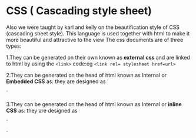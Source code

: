 # CSS ( Cascading style sheet)
Also we were taught by karl and kelly on the beautification style of CSS (cascading sheet style). This language is used together with html to make it more beautiful
and attractive to the view 
The css documents are of three types:

1.They can be generated on their own known as **external css** and are linked to html by using the `<link>` code:eg 
`<link rel= stylesheet href=url>`

2.They can be generated on the head of html known as Internal or **Embedded CSS** as:
they are designed as 
`
<style>
ul { 
     padding:0;
}     
</style>
`

3.They can be generated on the head of html known as Internal or **inline CSS** as:
they are designed as 

` 
<p background-colour:red;>
`
